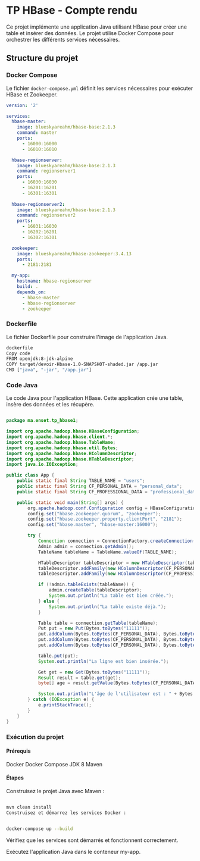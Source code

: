 # TP HBase - Compte rendu

Ce projet implémente une application Java utilisant HBase pour créer une table et insérer des données. Le projet utilise Docker Compose pour orchestrer les différents services nécessaires.

## Structure du projet

### Docker Compose

Le fichier `docker-compose.yml` définit les services nécessaires pour exécuter HBase et Zookeeper.

```yaml
version: '2'

services:
  hbase-master:
    image: blueskyareahm/hbase-base:2.1.3
    command: master
    ports:
      - 16000:16000
      - 16010:16010

  hbase-regionserver:
    image: blueskyareahm/hbase-base:2.1.3
    command: regionserver1
    ports:
      - 16030:16030
      - 16201:16201
      - 16301:16301
      
  hbase-regionserver2:
    image: blueskyareahm/hbase-base:2.1.3
    command: regionserver2
    ports:
      - 16031:16030
      - 16202:16201
      - 16302:16301

  zookeeper:
    image: blueskyareahm/hbase-zookeeper:3.4.13
    ports:
      - 2181:2181

  my-app:
    hostname: hbase-regionserver
    build: .
    depends_on:
      - hbase-master
      - hbase-regionserver
      - zookeeper

``` 

### Dockerfile

Le fichier Dockerfile pour construire l'image de l'application Java.

``` bash
dockerfile
Copy code
FROM openjdk:8-jdk-alpine
COPY target/devoir-Hbase-1.0-SNAPSHOT-shaded.jar /app.jar
CMD ["java", "-jar", "/app.jar"]
```


### Code Java

Le code Java pour l'application HBase. Cette application crée une table, insère des données et les récupère.

``` java

package ma.enset.tp_hbase1;

import org.apache.hadoop.hbase.HBaseConfiguration;
import org.apache.hadoop.hbase.client.*;
import org.apache.hadoop.hbase.TableName;
import org.apache.hadoop.hbase.util.Bytes;
import org.apache.hadoop.hbase.HColumnDescriptor;
import org.apache.hadoop.hbase.HTableDescriptor;
import java.io.IOException;

public class App {
    public static final String TABLE_NAME = "users";
    public static final String CF_PERSONAL_DATA = "personal_data";
    public static final String CF_PROFESSIONAL_DATA = "professional_data";

    public static void main(String[] args) {
        org.apache.hadoop.conf.Configuration config = HBaseConfiguration.create();
        config.set("hbase.zookeeper.quorum", "zookeeper");
        config.set("hbase.zookeeper.property.clientPort", "2181");
        config.set("hbase.master", "hbase-master:16000");

        try {
            Connection connection = ConnectionFactory.createConnection(config);
            Admin admin = connection.getAdmin();
            TableName tableName = TableName.valueOf(TABLE_NAME);

            HTableDescriptor tableDescriptor = new HTableDescriptor(tableName);
            tableDescriptor.addFamily(new HColumnDescriptor(CF_PERSONAL_DATA));
            tableDescriptor.addFamily(new HColumnDescriptor(CF_PROFESSIONAL_DATA));

            if (!admin.tableExists(tableName)) {
                admin.createTable(tableDescriptor);
                System.out.println("La table est bien créée.");
            } else {
                System.out.println("La table existe déjà.");
            }

            Table table = connection.getTable(tableName);
            Put put = new Put(Bytes.toBytes("11111"));
            put.addColumn(Bytes.toBytes(CF_PERSONAL_DATA), Bytes.toBytes("name"), Bytes.toBytes("Hasna EL BACHA"));
            put.addColumn(Bytes.toBytes(CF_PERSONAL_DATA), Bytes.toBytes("age"), Bytes.toBytes(50));
            put.addColumn(Bytes.toBytes(CF_PERSONAL_DATA), Bytes.toBytes("diplome"), Bytes.toBytes("Ing"));

            table.put(put);
            System.out.println("La ligne est bien insérée.");

            Get get = new Get(Bytes.toBytes("11111"));
            Result result = table.get(get);
            byte[] age = result.getValue(Bytes.toBytes(CF_PERSONAL_DATA), Bytes.toBytes("age"));

            System.out.println("L'âge de l'utilisateur est : " + Bytes.toString(age));
        } catch (IOException e) {
            e.printStackTrace();
        }
    }
}
```

### Exécution du projet

#### Prérequis

Docker
Docker Compose
JDK 8
Maven

#### Étapes
Construisez le projet Java avec Maven :

```bash

mvn clean install
Construisez et démarrez les services Docker :
```

``` bash

docker-compose up --build
```
Vérifiez que les services sont démarrés et fonctionnent correctement.

Exécutez l'application Java dans le conteneur my-app.